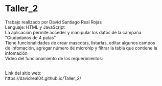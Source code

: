 # Taller_2
Trabajo realizado por David Santiago Real Rojas
<br/>
Lenguaje: HTML y JavaScript
<br/>
La aplicación permite acceder y manipular los datos de la campaña "Ciudadanos de 4 patas"
<br/>
Tiene funcionalidades de crear mascotas, listarlas, editar algunos campos de infomación, agregar número de microhip y filtrar la tabla que contiene la infomación
<br/>
Video del funcionamiento de los requerimientos:
<br/>

<br/>
Link del sitio web:
<br/>
https://davidreal04.github.io/Taller_2/